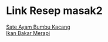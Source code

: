 # Link Resep masak2
[Sate Ayam Bumbu Kacang](https://github.com/RaditaCode/masak/blob/main/sate_ayam_bumbu_kacang.md)<br>
[Ikan Bakar Merapi](https://github.com/RaditaCode/masak/blob/main/ikan_bakar_merapi.md)<br>